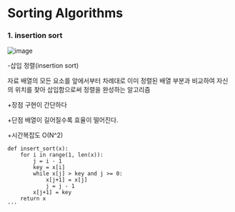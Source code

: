 Sorting Algorithms
==================

### 1. insertion sort

![image](https://user-images.githubusercontent.com/94096054/144355878-cbdba51b-ee39-4bc4-b81b-5e9fceac063b.png)

-삽입 정렬(insertion sort)

자료 배열의 모든 요소를 앞에서부터 차례대로 이미 정렬된 배열 부분과 비교하여 자신의 위치를 찾아 삽입함으로써 정렬을 완성하는 알고리즘

+장점
구현이 간단하다

+단점
배열이 길어질수록 효율이 떨어진다.

+시간복잡도
O(N^2)


```
def insert_sort(x):
	for i in range(1, len(x)):
		j = i - 1
		key = x[i]
		while x[j] > key and j >= 0:
			x[j+1] = x[j]
			j = j - 1
		x[j+1] = key
	return x
'''



